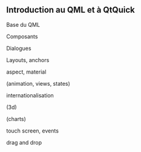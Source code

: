 
## Introduction au QML et à QtQuick

Base du QML

Composants
 
Dialogues

Layouts, anchors

aspect, material

(animation, views, states)

internationalisation

(3d)

(charts)

touch screen, events

drag and drop
